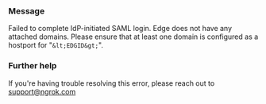 
### Message
Failed to complete IdP-initiated SAML login. Edge does not have any attached domains. Please ensure that at least one domain is configured as a hostport for "`&lt;EDGID&gt;`".

### Further help
If you're having trouble resolving this error, please reach out to [support@ngrok.com](mailto:support@ngrok.com?subject=Help%20with%20ERR_NGROK_5325)

